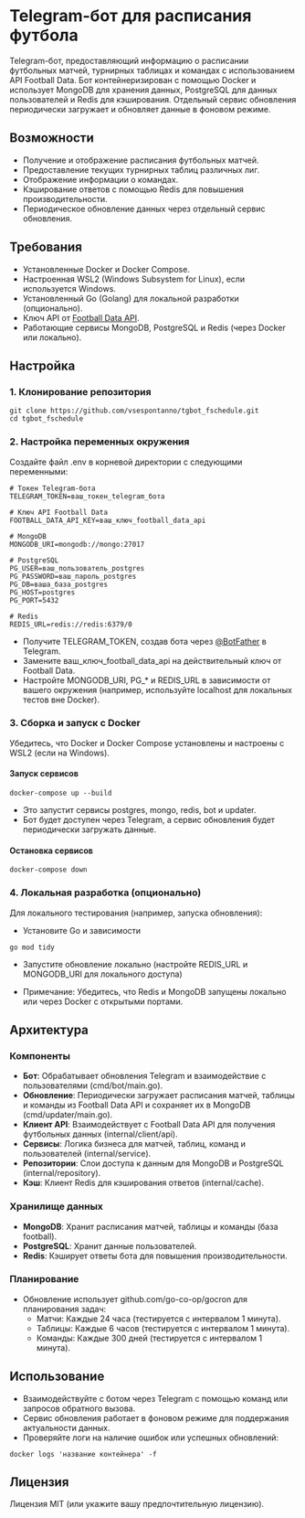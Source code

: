 # Telegram-бот для расписания футбола

Telegram-бот, предоставляющий информацию о расписании футбольных матчей, турнирных таблицах и командах с использованием API Football Data. Бот контейнеризирован с помощью Docker и использует MongoDB для хранения данных, PostgreSQL для данных пользователей и Redis для кэширования. Отдельный сервис обновления периодически загружает и обновляет данные в фоновом режиме.

## Возможности
- Получение и отображение расписания футбольных матчей.
- Предоставление текущих турнирных таблиц различных лиг.
- Отображение информации о командах.
- Кэширование ответов с помощью Redis для повышения производительности.
- Периодическое обновление данных через отдельный сервис обновления.

## Требования
- Установленные Docker и Docker Compose.
- Настроенная WSL2 (Windows Subsystem for Linux), если используется Windows.
- Установленный Go (Golang) для локальной разработки (опционально).
- Ключ API от [Football Data API](https://api.football-data.org/).
- Работающие сервисы MongoDB, PostgreSQL и Redis (через Docker или локально).

## Настройка

### 1. Клонирование репозитория
```
git clone https://github.com/vsespontanno/tgbot_fschedule.git
cd tgbot_fschedule
```
### 2. Настройка переменных окружения

Создайте файл .env в корневой директории с следующими переменными:
```
# Токен Telegram-бота
TELEGRAM_TOKEN=ваш_токен_telegram_бота

# Ключ API Football Data
FOOTBALL_DATA_API_KEY=ваш_ключ_football_data_api

# MongoDB
MONGODB_URI=mongodb://mongo:27017

# PostgreSQL
PG_USER=ваш_пользователь_postgres
PG_PASSWORD=ваш_пароль_postgres
PG_DB=ваша_база_postgres
PG_HOST=postgres
PG_PORT=5432

# Redis
REDIS_URL=redis://redis:6379/0
```
-   Получите TELEGRAM_TOKEN, создав бота через [@BotFather](https://t.me/BotFather) в Telegram.
-   Замените ваш_ключ_football_data_api на действительный ключ от Football Data.
-   Настройте MONGODB_URI, PG_* и REDIS_URL в зависимости от вашего окружения (например, используйте localhost для локальных тестов вне Docker).

### 3. Сборка и запуск с Docker

Убедитесь, что Docker и Docker Compose установлены и настроены с WSL2 (если на Windows).

#### Запуск сервисов

```
docker-compose up --build   
```

-   Это запустит сервисы postgres, mongo, redis, bot и updater.
-   Бот будет доступен через Telegram, а сервис обновления будет периодически загружать данные.

#### Остановка сервисов

```
docker-compose down
```
### 4. Локальная разработка (опционально)

Для локального тестирования (например, запуска обновления):

-   Установите Go и зависимости
```
go mod tidy
```

-   Запустите обновление локально (настройте REDIS_URL и MONGODB_URI для локального доступа)

-   Примечание: Убедитесь, что Redis и MongoDB запущены локально или через Docker с открытыми портами.

## Архитектура

### Компоненты

-   **Бот**: Обрабатывает обновления Telegram и взаимодействие с пользователями (cmd/bot/main.go).
-   **Обновление**: Периодически загружает расписания матчей, таблицы и команды из Football Data API и сохраняет их в MongoDB (cmd/updater/main.go).
-   **Клиент API**: Взаимодействует с Football Data API для получения футбольных данных (internal/client/api).
-   **Сервисы**: Логика бизнеса для матчей, таблиц, команд и пользователей (internal/service).
-   **Репозитории**: Слои доступа к данным для MongoDB и PostgreSQL (internal/repository).
-   **Кэш**: Клиент Redis для кэширования ответов (internal/cache).

### Хранилище данных

-   **MongoDB**: Хранит расписания матчей, таблицы и команды (база football).
-   **PostgreSQL**: Хранит данные пользователей.
-   **Redis**: Кэширует ответы бота для повышения производительности.

### Планирование

-   Обновление использует github.com/go-co-op/gocron для планирования задач:
    -   Матчи: Каждые 24 часа (тестируется с интервалом 1 минута).
    -   Таблицы: Каждые 6 часов (тестируется с интервалом 1 минута).
    -   Команды: Каждые 300 дней (тестируется с интервалом 1 минута).

## Использование

-   Взаимодействуйте с ботом через Telegram с помощью команд или запросов обратного вызова.
-   Сервис обновления работает в фоновом режиме для поддержания актуальности данных.
-   Проверяйте логи на наличие ошибок или успешных обновлений: 
``` 
docker logs 'название контейнера' -f 
```

## Лицензия

Лицензия MIT (или укажите вашу предпочтительную лицензию).